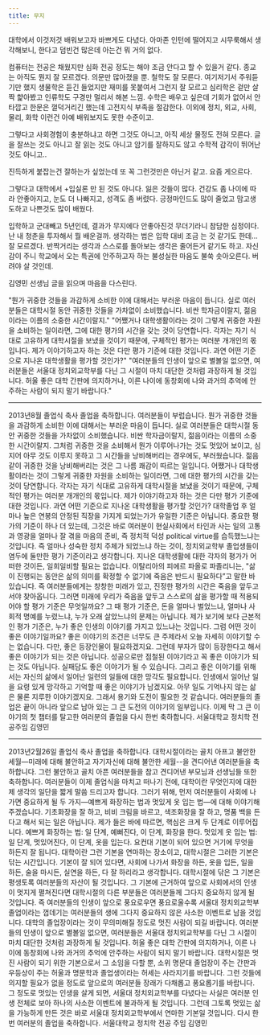 ```yaml
---
title: 무지
---
```


대학에서 이것저것 배워보고자 바쁘게도 다녔다.
아마존 인턴에 떨어지고 시무룩해서 생각해보니, 한다고 덤빈건 많은데 아는건 뭐 거의 없다.

컴퓨터는 전공은 채웠지만 심화 전공 정도는 해야 조금 안다고 할 수 있을거 같다.
종교는 아직도 뭔지 잘 모르겠다. 의문만 많아졌을 뿐.
철학도 잘 모른다. 여기저기서 주워듣기만 했지
생물학은 듣긴 들었지만 재미를 못붙여서 그런지 잘 모르고
심리학은 겉만 살짝 햝아봤고
인류학도 구경만 멀리서 해본 느낌.
수학은 배우고 싶은데 기회가 없어서 안타깝고
한문은 껄덕거리긴 했는데 고전지식 부족을 절감한다.
이외에 정치, 외교, 사회, 물리, 화학 이런건 아예 배워보지도 못한 수준이고.

그렇다고 사회경험이 충분하냐고 하면 그것도 아니고, 아직 세상 물정도 전혀 모른다.
글을 잘쓰는 것도 아니고 잘 읽는 것도 아니고 암기를 잘하지도 않고
수학적 감각이 뛰어난 것도 아니고..

진득하게 붙잡는건 잘하는가 싶었는데 또 꼭 그런것만은 아닌거 같고. 요즘 게으르다.

그렇다고 대학에서 +입실론 만 된 것도 아니다. 잃은 것들이 많다.
건강도 좀 나이에 따라 안좋아지고, 눈도 더 나빠지고, 성격도 좀 버렸다. 긍정마인드도 많이 줄었고
맘고생도하고 나쁜것도 많이 배웠다.

입학하고 군대빼고 5년인데, 결과가 무지에다 안좋아진것 무더기라니 참담한 심정이다.
난 내 청춘을 투자해서 뭘 배운걸까. 생각하는 법은 입학 대비 조금 는 것 같기도 한데... 잘 모르겠다. 반짝거리는 생각과 스스로를 돌아보는 생각은 줄어든거 같기도 하고.
자신감이 주니 학교에서 오는 특권에 안주하고자 하는 불성실한 마음도 불쑥 솟아오른다. 버려야 살 것인데.

김영민 선생님 글을 읽으며 마음을 다스린다.

"뭔가 귀중한 것들을 과감하게 소비한 이에 대해서는 부러운 마음이 듭니다. 실로 여러분들은 대학시절 동안 귀중한 것들을 가차없이 소비했습니다. 비싼 학자금이랄지, 젊음이라는 이름의 소중한 시간이랄지."
"어쨌거나 대학생활이라는 것이 그렇게 귀중한 자원을 소비하는 일이라면, 그에 대한 평가의 시간을 갖는 것이 당연합니다. 각자는 자기 식대로 고유하게 대학시절을 보냈을 것이기 때문에, 구체적인 평가는 여러분 개개인의 몫입니다. 제가 이야기하고자 하는 것은 다만 평가 기준에 대한 것입니다. 과연 어떤 기준으로 지나온 대학생활을 평가할 것인가?"
"여러분들의 인생이 앞으로 별볼일 없으면, 여러분들은 서울대 정치외교학부를 다닌 그 시절이 마치 대단한 것처럼 과장하게 될 것입니다. 허울 좋은 대학 간판에 의지하거나, 이른 나이에 동창회에 나와 과거의 추억에 안주하는 사람이 되지 말기 바랍니다."

---

2013년8월 졸업식 축사
졸업을 축하합니다. 여러분들이 부럽습니다. 뭔가 귀중한 것들을 과감하게 소비한 이에 대해서는 부러운 마음이 듭니다. 실로 여러분들은 대학시절 동안 귀중한 것들을 가차없이 소비했습니다. 비싼 학자금이랄지, 젊음이라는 이름의 소중한 시간이랄지. 그처럼 귀중한 것을 소비해서 뭔가 이루어나가는 것도 멋있어 보이고, 심지어 아무 것도 이루지 못하고 그 시간들을 낭비해버리는 경우에도, 부러웠습니다. 젊음같이 귀중한 것을 낭비해버리는 것은 그 나름 쾌감이 따르는 일입니다.
어쨌거나 대학생활이라는 것이 그렇게 귀중한 자원을 소비하는 일이라면, 그에 대한 평가의 시간을 갖는 것이 당연합니다. 각자는 자기 식대로 고유하게 대학시절을 보냈을 것이기 때문에, 구체적인 평가는 여러분 개개인의 몫입니다. 제가 이야기하고자 하는 것은 다만 평가 기준에 대한 것입니다. 과연 어떤 기준으로 지나온 대학생활을 평가할 것인가? 대학졸업 후 얼마나 높은 연봉의 안정된 직장을 가지게 되었는가가 유일한 기준은 아닙니다. 중요한 평가의 기준이 하나 더 있는데, 그것은 바로 여러분이 현실사회에서 타인과 사는 일의 고통과 영광을 얼마나 잘 겪을 마음의 준비, 즉 정치적 덕성 political virtue를 습득했느냐는 것입니다. 즉 얼마나 성숙한 정치 주체가 되었느냐 하는 것이, 정치외교학부 졸업생들이 염두에 둘만한 평가 기준이라고 생각합니다.
지나온 대학생활에 대한 각자의 평가가 어떠한 것이든, 일희일비할 필요는 없습니다. 이탈리아의 피에르 파올로 파졸리니는, "삶이 진행되는 동안은 삶의 의미를 확정할 수 없기에 죽음은 반드시 필요하다”고 말한 바 있습니다. 즉 여러분들에게는 창창한 미래가 있고, 진정한 평가의 시간은 죽음을 앞두고서야 찾아옵니다. 그러면 미래에 우리가 죽음을 앞두고 스스로의 삶을 평가할 때 적용되어야 할 평가 기준은 무엇일까요? 그 때 평가 기준은, 돈을 얼마나 벌었느냐, 얼마나 사회적 명예를 누렸느냐, 누가 오래 살았느냐의 문제는 아닙니다. 제가 보기에 보다 근본적인 평가 기준은, 누가 좋은 인생의 이야기를 가지고 있느냐는 것입니다. 그럼 어떤 것이 좋은 이야기일까요? 좋은 이야기의 조건은 너무도 큰 주제라서 오늘 자세히 이야기할 수는 없습니다. 다만, 좋은 등장인물이 필요하겠지요. 그런데 부자가 많이 등장한다고 해서 좋은 이야기가 되는 것은 아닙니다. 성공으로만 점철된 이야기라고 꼭 좋은 이야기가 되는 것도 아닙니다. 실패담도 좋은 이야기가 될 수 있습니다. 그리고 좋은 이야기를 위해서는 자신의 삶에서 일어난 일련의 일들에 대한 망각도 필요합니다. 인생에서 일어난 일을 요령 있게 망각하고 기억할 때 좋은 이야기가 남겠지요. 아무 일도 기억나지 않는 삶은 물론 지루한 이야기겠지요. 그래서 용기와 도전이 필요한 것 같습니다. 여러분들의 졸업은 끝이 아니라 앞으로 남아 있는 그 큰 도전의 이야기의 일부입니다. 이제 막 그 큰 이야기의 첫 챕터를 탈고한 여러분의 졸업을 다시 한번 축하합니다.
서울대학교 정치학 전공주임 김영민

---

2013년2월26일 졸업식 축사
졸업을 축하합니다. 대학시절이라는 골치 아프고 불안한 세월—미래에 대해 불안하고 자기자신에 대해 불안한 세월--을 견디어낸 여러분들을 축하합니다. 그런 불안하고 골치 아픈 여러분들을 참고 견디어낸 부모님과 선생님들 또한 축하합니다.
여러분들이 이제 졸업식을 마치고 떠나기 전에, 대학이란 무엇인지에 대한 제 생각의 일단을 짧게 말씀 드리고자 합니다. 그러기 위해, 먼저 여러분들이 사회에 나가면 중요하게 될 두 가지—예쁘게 화장하는 법과 멋있게 옷 입는 법—에 대해 이야기해주겠습니다. 기초화장을 잘 하고, 비비 크림을 바르고, 색조화장을 잘 하고, 명품 백을 든다고 해서 되는 일은 아닙니다. 제가 들은 바에 따르면, 핵심은 크게 두 단계로 이루어집니다.
예쁘게 화장하는 법: 일 단계, 예뻐진다, 이 단계, 화장을 한다.
멋있게 옷 입는 법: 일 단계, 멋있어진다, 이 단계, 옷을 입는다.
요컨대 기본이 되어 있으면 거기에 무엇을 하든지 잘 됩니다. 대학이란 그런 기본을 연마하는 장소이고, 대학시절은 그러한 기본은 닦는 시간입니다. 기본이 잘 되어 있다면, 사회에 나가서 화장을 하든, 옷을 입든, 일을 하든, 술을 마시든, 실연을 하든, 다 잘 하리라고 생각합니다. 대학시절에 닦은 그 기본은 평생토록 여러분들의 자산이 될 것입니다.
그 기본에 근거하여 앞으로 사회에서의 인생이 멋지게 펼쳐진다면 대학시절의 다른 부분들은 여러분들께 그다지 중요하지 않게 될 것입니다. 즉 여러분들의 인생이 앞으로 풍요로우면 풍요로울수록 서울대 정치외교학부 졸업이라는 껍데기는 여러분들의 생에 그다지 중요하지 않은 사소한 이벤트로 남을 것입니다. 대학의 졸업장이라는 것이 무의미해질 정도로 멋진 사람이 되길 바랍니다.
여러분들의 인생이 앞으로 별볼일 없으면, 여러분들은 서울대 정치외교학부를 다닌 그 시절이 마치 대단한 것처럼 과장하게 될 것입니다. 허울 좋은 대학 간판에 의지하거나, 이른 나이에 동창회에 나와 과거의 추억에 안주하는 사람이 되지 말기 바랍니다. 대학시절은 멋진 사람이 되기 위한 기본으로서 그 소임을 다할 뿐, 소위 명문대 졸업장이 주는 간판과 우등상이 주는 허울과 명문학과 졸업생이라는 허세는 사라지기를 바랍니다. 그런 것들에 의지할 필요가 없을 정도로 앞으로의 여러분들 장래가 다채롭고 풍요롭기를 바랍니다. 그 정도로 멋있는 인생을 살게 되면, 서울대 정치외교학부를 다녔다는 사실은 여러분 인생 전체로 보아 하나의 사소한 이벤트에 불과하게 될 것입니다. 그런데 그토록 멋있는 삶을 가능하게 만든 것은 바로 서울대 정치외교학부에서 연마한 기본일 것입니다.
다시 한번 여러분의 졸업을 축하합니다.
서울대학교 정치학 전공 주임 김영민
